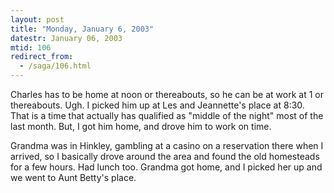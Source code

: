 ```yaml
---
layout: post
title: "Monday, January 6, 2003"
datestr: January 06, 2003
mtid: 106
redirect_from:
  - /saga/106.html
---
```


Charles has to be home at noon or thereabouts, so he can be at work at 1 or
thereabouts. Ugh. I picked him up at Les and Jeannette's place at 8:30. That
is a time that actually has qualified as "middle of the night" most
of the last month. But, I got him home, and drove him to work on time.

Grandma was in Hinkley, gambling at a casino on a reservation there when I
arrived, so I basically drove around the area and found the old homesteads for
a few hours. Had lunch too. Grandma got home, and I picked her up and we went
to Aunt Betty's place.

